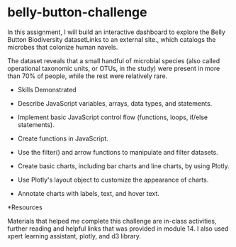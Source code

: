 # belly-button-challenge

In this assignment, I will build an interactive dashboard to explore the Belly Button Biodiversity datasetLinks to an external site., which catalogs the microbes that colonize human navels.

The dataset reveals that a small handful of microbial species (also called operational taxonomic units, or OTUs, in the study) were present in more than 70% of people, while the rest were relatively rare.

* Skills Demonstrated

- Describe JavaScript variables, arrays, data types, and statements.

- Implement basic JavaScript control flow (functions, loops, if/else statements).

- Create functions in JavaScript.

- Use the filter() and arrow functions to manipulate and filter datasets.

- Create basic charts, including bar charts and line charts, by using Plotly.

- Use Plotly's layout object to customize the appearance of charts.

- Annotate charts with labels, text, and hover text.

*Resources

Materials that helped me complete this challenge are in-class activities, further reading and helpful links that was provided in module 14. I also used xpert learning assistant, plotly,  and d3 library.